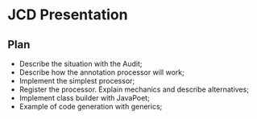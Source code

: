 JCD Presentation
================

## Plan

* Describe the situation with the Audit;
* Describe how the annotation processor will work;
* Implement the simplest processor;
* Register the processor. Explain mechanics and describe alternatives;
* Implement class builder with JavaPoet;
* Example of code generation with generics;
